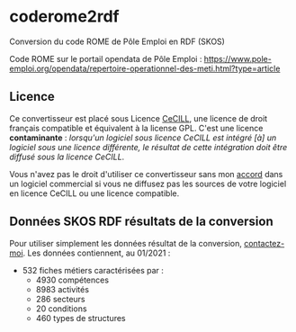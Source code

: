 # coderome2rdf
Conversion du code ROME de Pôle Emploi en RDF (SKOS)

Code ROME sur le portail opendata de Pôle Emploi : https://www.pole-emploi.org/opendata/repertoire-operationnel-des-meti.html?type=article

## Licence

Ce convertisseur est placé sous Licence [CeCILL](https://cecill.info/faq.fr.html), une licence de droit français compatible et équivalent à la license GPL. C'est une licence **contaminante** : _lorsqu'un logiciel sous licence CeCILL est intégré [à] un logiciel sous une licence différente, le résultat de cette intégration doit être diffusé sous la licence CeCILL_.

Vous n'avez pas le droit d'utiliser ce convertisseur sans mon [accord](http://www.sparna.fr/contact/) dans un logiciel commercial si vous ne diffusez pas les sources de votre logiciel en licence CeCILL ou une licence compatible.

## Données SKOS RDF résultats de la conversion

Pour utiliser simplement les données résultat de la conversion, [contactez-moi](http://www.sparna.fr/contact/). Les données contiennent, au 01/2021 :

  - 532 fiches métiers caractérisées par :
    - 4930 compétences
    - 8983 activités
    - 286 secteurs
    - 20 conditions
    - 460 types de structures